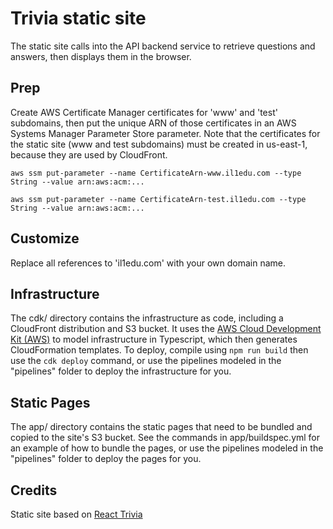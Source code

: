 # Trivia static site

The static site calls into the API backend service to retrieve questions and answers, then displays them in the browser.

## Prep

Create AWS Certificate Manager certificates for 'www' and 'test' subdomains, then put the unique ARN of those certificates in an AWS Systems Manager Parameter Store parameter.  Note that the certificates for the static site (www and test subdomains) must be created in us-east-1, because they are used by CloudFront.

```
aws ssm put-parameter --name CertificateArn-www.il1edu.com --type String --value arn:aws:acm:...

aws ssm put-parameter --name CertificateArn-test.il1edu.com --type String --value arn:aws:acm:...
```

## Customize

Replace all references to 'il1edu.com' with your own domain name.

## Infrastructure

The cdk/ directory contains the infrastructure as code, including a CloudFront distribution and S3 bucket.  It uses the [AWS Cloud Development Kit (AWS)](https://github.com/awslabs/aws-cdk) to model infrastructure in Typescript, which then generates CloudFormation templates.  To deploy, compile using `npm run build` then use the `cdk deploy` command, or use the pipelines modeled in the "pipelines" folder to deploy the infrastructure for you.

## Static Pages

The app/ directory contains the static pages that need to be bundled and copied to the site's S3 bucket.  See the commands in app/buildspec.yml for an example of how to bundle the pages, or use the pipelines modeled in the "pipelines" folder to deploy the pages for you.

## Credits

Static site based on [React Trivia](https://github.com/ccoenraets/react-trivia)
